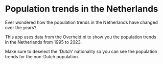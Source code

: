 # Population trends in the Netherlands 

Ever wondered how the population trends in the Netherlands have changed over the years?

This app uses data from the Overheid.nl to show you the population trends in the Netherlands from 1995 to 2023.

Make sure to deselect the 'Dutch' nationality so you can see the population trends for the non-Dutch population.

